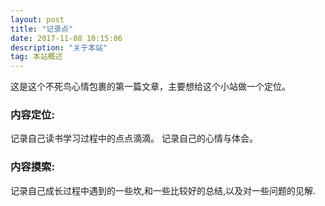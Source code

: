 ```yaml
---
layout: post
title: "记录点"
date: 2017-11-08 10:15:06 
description: "关于本站"
tag: 本站概述
---
```


这是这个不死鸟心情包裹的第一篇文章，主要想给这个小站做一个定位。

### 内容定位:

记录自己读书学习过程中的点点滴滴。 记录自己的心情与体会。


### 内容摸索:

记录自己成长过程中遇到的一些坎,和一些比较好的总结,以及对一些问题的见解.

